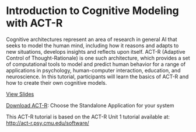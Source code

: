 # Introduction to Cognitive Modeling with ACT-R

Cognitive architectures represent an area of research in general AI that seeks to model the human mind, including how it reasons and adapts to new situations, develops insights and reflects upon itself.  ACT-R (Adaptive Control of Thought-Rationale) is one such architecture, which provides a set of computational tools to model and predict human behavior for a range of applications in psychology, human-computer interaction, education, and neuroscience.  In this tutorial, participants will learn the basics of ACT-R and how to create their own cognitive models.

[View Slides](https://docs.google.com/presentation/d/1Eug106yBssmkquOHcq5KxQSQVRXSJbwMGGRmhiFL0QU/edit?usp=sharing)

[Download ACT-R](http://act-r.psy.cmu.edu/software/): Choose the Standalone Application for your system

This ACT-R tutorial is based on the ACT-R Unit 1 tutorial available at: http://act-r.psy.cmu.edu/software/
